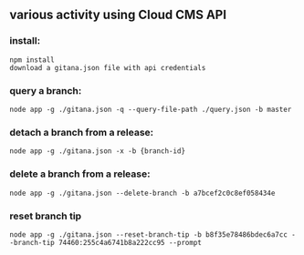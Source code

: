 ## various activity using Cloud CMS API

### install:
    npm install
    download a gitana.json file with api credentials

### query a branch:
    node app -g ./gitana.json -q --query-file-path ./query.json -b master

### detach a branch from a release:
    node app -g ./gitana.json -x -b {branch-id}

### delete a branch from a release:
    node app -g ./gitana.json --delete-branch -b a7bcef2c0c8ef058434e

### reset branch tip
    node app -g ./gitana.json --reset-branch-tip -b b8f35e78486bdec6a7cc --branch-tip 74460:255c4a6741b8a222cc95 --prompt